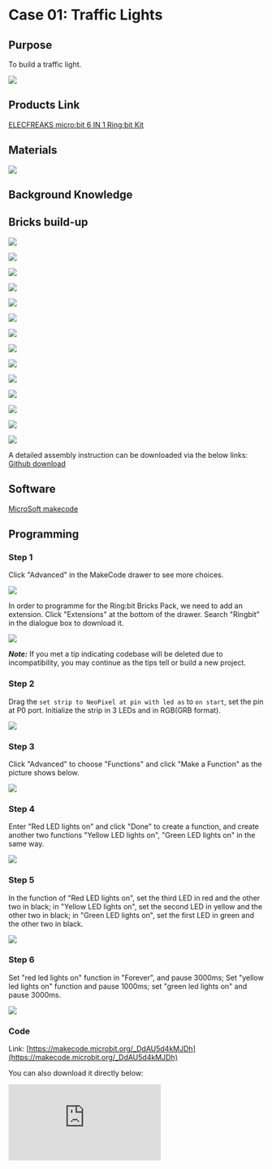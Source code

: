 ﻿# Case 01: Traffic Lights

## Purpose


 To build a traffic light.




![](https://wiki-media-ef.oss-cn-hongkong.aliyuncs.com//images/Ringbit_Bricks_Pack_case_en_01_01.png)

## Products Link

[ELECFREAKS micro:bit 6 IN 1 Ring:bit Kit](https://www.elecfreaks.com/ring-bit-bricks-pack.html)



## Materials




![](https://wiki-media-ef.oss-cn-hongkong.aliyuncs.com//images/Ringbit_Bricks_Pack_case_en_01_02.png)




## Background Knowledge


## Bricks build-up



![](https://wiki-media-ef.oss-cn-hongkong.aliyuncs.com//images/Ringbit_Bricks_Pack_step_01_01.png)

![](https://wiki-media-ef.oss-cn-hongkong.aliyuncs.com//images/Ringbit_Bricks_Pack_step_01_02.png)

![](https://wiki-media-ef.oss-cn-hongkong.aliyuncs.com//images/Ringbit_Bricks_Pack_step_01_03.png)

![](https://wiki-media-ef.oss-cn-hongkong.aliyuncs.com//images/Ringbit_Bricks_Pack_step_01_04.png)

![](https://wiki-media-ef.oss-cn-hongkong.aliyuncs.com//images/Ringbit_Bricks_Pack_step_01_05.png)

![](https://wiki-media-ef.oss-cn-hongkong.aliyuncs.com//images/Ringbit_Bricks_Pack_step_01_06.png)

![](https://wiki-media-ef.oss-cn-hongkong.aliyuncs.com//images/Ringbit_Bricks_Pack_step_01_07.png)

![](https://wiki-media-ef.oss-cn-hongkong.aliyuncs.com//images/Ringbit_Bricks_Pack_step_01_08.png)

![](https://wiki-media-ef.oss-cn-hongkong.aliyuncs.com//images/Ringbit_Bricks_Pack_step_01_09.png)

![](https://wiki-media-ef.oss-cn-hongkong.aliyuncs.com//images/Ringbit_Bricks_Pack_step_01_10.png)

![](https://wiki-media-ef.oss-cn-hongkong.aliyuncs.com//images/Ringbit_Bricks_Pack_step_01_11.png)

![](https://wiki-media-ef.oss-cn-hongkong.aliyuncs.com//images/Ringbit_Bricks_Pack_step_01_12.png)

![](https://wiki-media-ef.oss-cn-hongkong.aliyuncs.com//images/Ringbit_Bricks_Pack_step_01_13.png)

![](https://wiki-media-ef.oss-cn-hongkong.aliyuncs.com//images/Ringbit_Bricks_Pack_step_01_14.png)

A detailed assembly instruction can be downloaded via the below links:
[Github download ](https://github.com/elecfreaks/learn-cn/raw/master/microbitKit/ring_bit_bricks_pack/files/Ringbit_Bricks_Pack_step_01_v1.1.pdf)

## Software




[MicroSoft makecode](https://makecode.microbit.org/#)

## Programming


### Step 1
 Click "Advanced" in the MakeCode drawer to see more choices.





![](https://wiki-media-ef.oss-cn-hongkong.aliyuncs.com//images/Ringbit_Bricks_Pack_case_en_01_03.png)



In order to programme for the Ring:bit Bricks Pack, we need to add an extension. Click  "Extensions" at the bottom of the drawer. Search "Ringbit" in the dialogue box to download it.


![](https://wiki-media-ef.oss-cn-hongkong.aliyuncs.com//images/Ringbit_Bricks_Pack_case_en_01_04.png)



***Note:*** If you met a tip indicating codebase will be deleted due to incompatibility, you may continue as the tips tell or build a new project.

### Step 2

Drag the `set strip to NeoPixel at pin with led as` to `on start`, set the pin at P0 port. Initialize the strip in 3 LEDs and in RGB(GRB format).



![](https://wiki-media-ef.oss-cn-hongkong.aliyuncs.com//images/Ringbit_Bricks_Pack_case_en_01_05.png)


### Step 3

Click "Advanced" to choose "Functions" and click "Make a Function" as the picture shows below.


![](https://wiki-media-ef.oss-cn-hongkong.aliyuncs.com//images/Ringbit_Bricks_Pack_case_en_01_06.png)



### Step 4

Enter "Red LED lights on" and click "Done" to create a function, and create another two functions "Yellow LED lights on", "Green LED lights on" in the same way.


![](https://wiki-media-ef.oss-cn-hongkong.aliyuncs.com//images/Ringbit_Bricks_Pack_case_en_01_07.png)

### Step 5

In the function of "Red LED lights on", set the third LED in red and the other two in black;  in "Yellow LED lights on", set the second LED in yellow and the other two in black; in "Green LED lights on", set the first LED in green and the other two in black.


![](https://wiki-media-ef.oss-cn-hongkong.aliyuncs.com//images/Ringbit_Bricks_Pack_case_en_01_08.png)



### Step 6

 Set "red led lights on" function in "Forever", and pause 3000ms; Set "yellow led lights on" function and pause 1000ms; set "green led lights on" and pause 3000ms.



![](https://wiki-media-ef.oss-cn-hongkong.aliyuncs.com//images/Ringbit_Bricks_Pack_case_en_01_09.png)




### Code

Link: [https://makecode.microbit.org/_DdAU5d4kMJDh](https://makecode.microbit.org/_DdAU5d4kMJDh)

You can also download it directly below:

<div
    style={{
        position: 'relative',
        paddingBottom: '60%',
        overflow: 'hidden',
    }}
>
    <iframe
        src="https://makecode.microbit.org/_DdAU5d4kMJDh"
        frameborder="0"
        sandbox="allow-popups allow-forms allow-scripts allow-same-origin"
        style={{
            position: 'absolute',
            width: '100%',
            height: '100%',
        }}
    />
</div>

### Result

When power on, the red LED lights on for 3 seconds, then the yellow led in 1 second and the green one in 3 seconds at last.

## Exploration


## FAQ

## Relevant File

On December 10th, 1868, the first signal light was born in the square of the London House of Parliament. It was designed and manufactured by the British mechanic De Hart. The lamp post is 7 meters high with a red and green lantern hanging there -Gas traffic signal light (the color of the light is controlled manually by the police on duty), this is the first signal light in the street. Unfortunately, the gas traffic light suddenly exploded killing a police officer on duty on the lamp's twenty-third birth day. The city's traffic lights have been banned since then.

It was not until 1914 that the city of Cleveland took the lead in restoring traffic lights (electrical signals).

In 1918, The traffic policeman William Potts from Detroit invented the first signal light consisting of red, green and yellow.
